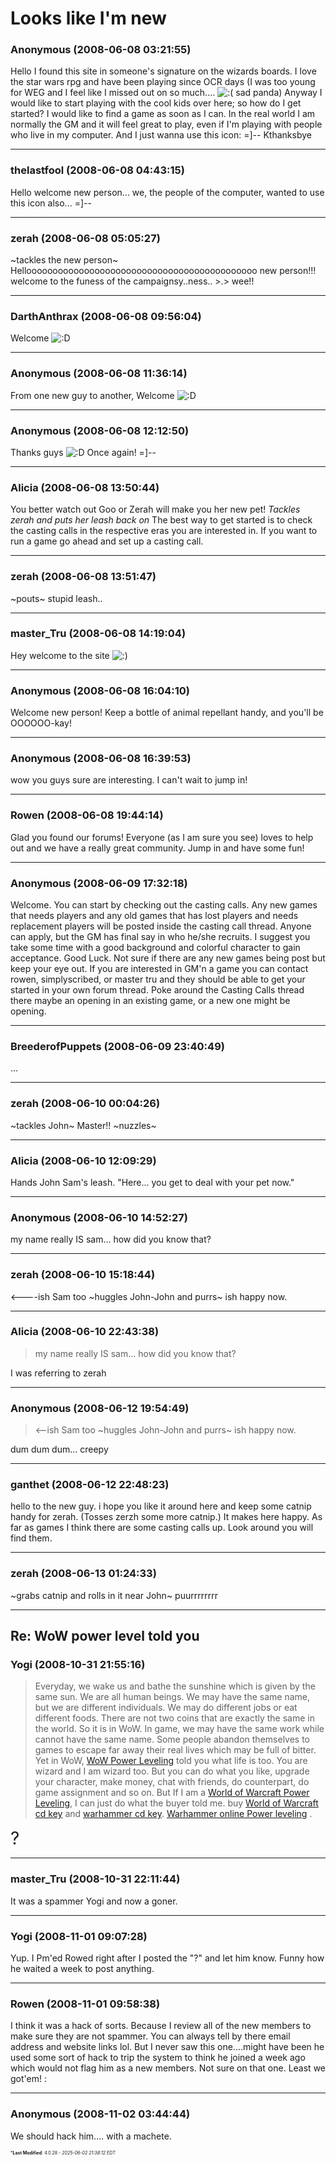 # Looks like I'm new

### **Anonymous** (2008-06-08 03:21:55)

Hello I found this site in someone's signature on the wizards boards. I love the star wars rpg and have been playing since OCR days (I was too young for WEG and I feel like I missed out on so much.... <!-- s:( -->![:(](https://i.ibb.co/FqwXZcmj/icon-e-sad.gif)<!-- s:( --> sad panda)
Anyway I would like to start playing with the cool kids over here; so how do I get started? I would like to find a game as soon as I can. In the real world I am normally the GM and it will feel great to play, even if I'm playing with people who live in my computer.
And I just wanna use this icon:
=]--
Kthanksbye

---

### **thelastfool** (2008-06-08 04:43:15)

Hello welcome new person... we, the people of the computer, wanted to use this icon also... =]--

---

### **zerah** (2008-06-08 05:05:27)

~tackles the new person~ Helloooooooooooooooooooooooooooooooooooooooooooo new person!!! welcome to the funess of the campaignsy..ness.. >.> wee!!

---

### **DarthAnthrax** (2008-06-08 09:56:04)

Welcome <!-- s:D -->![:D](https://i.ibb.co/MDcFvFDD/icon-e-biggrin.gif)<!-- s:D -->

---

### **Anonymous** (2008-06-08 11:36:14)

From one new guy to another, Welcome <!-- s:D -->![:D](https://i.ibb.co/MDcFvFDD/icon-e-biggrin.gif)<!-- s:D -->

---

### **Anonymous** (2008-06-08 12:12:50)

Thanks guys <!-- s:D -->![:D](https://i.ibb.co/MDcFvFDD/icon-e-biggrin.gif)<!-- s:D -->
Once again! =]--

---

### **Alicia** (2008-06-08 13:50:44)

You better watch out Goo or Zerah will make you her new pet! *Tackles zerah and puts her leash back on*
The best way to get started is to check the casting calls in the respective eras you are interested in. If you want to run a game go ahead and set up a casting call.

---

### **zerah** (2008-06-08 13:51:47)

~pouts~ stupid leash..

---

### **master_Tru** (2008-06-08 14:19:04)

Hey welcome to the site <!-- s:) -->![:)](https://i.ibb.co/8LPNcWCM/icon-e-smile.gif)<!-- s:) -->

---

### **Anonymous** (2008-06-08 16:04:10)

Welcome new person! Keep a bottle of animal repellant handy, and you'll be OOOOOO-kay!

---

### **Anonymous** (2008-06-08 16:39:53)

wow you guys sure are interesting. I can't wait to jump in!

---

### **Rowen** (2008-06-08 19:44:14)

Glad you found our forums! Everyone (as I am sure you see) loves to help out and we have a really great community. Jump in and have some fun!

---

### **Anonymous** (2008-06-09 17:32:18)

Welcome. You can start by checking out the casting calls. Any new games that needs players and any old games that has lost players and needs replacement players will be posted inside the casting call thread. Anyone can apply, but the GM has final say in who he/she recruits. I suggest you take some time with a good background and colorful character to gain acceptance. Good Luck. Not sure if there are any new games being post but keep your eye out. If you are interested in GM'n a game you can contact rowen, simplyscribed, or master tru and they should be able to get your started in your own forum thread. Poke around the Casting Calls thread there maybe an opening in an existing game, or a new one might be opening.

---

### **BreederofPuppets** (2008-06-09 23:40:49)

...

---

### **zerah** (2008-06-10 00:04:26)

~tackles John~ Master!! ~nuzzles~

---

### **Alicia** (2008-06-10 12:09:29)

Hands John Sam's leash. "Here... you get to deal with your pet now."

---

### **Anonymous** (2008-06-10 14:52:27)

my name really IS sam... how did you know that?

---

### **zerah** (2008-06-10 15:18:44)

<----ish Sam too
~huggles John-John and purrs~ ish happy now.

---

### **Alicia** (2008-06-10 22:43:38)

> my name really IS sam&#8230; how did you know that?

I was referring to zerah

---

### **Anonymous** (2008-06-12 19:54:49)

> &lt;&mdash;-ish Sam too
> ~huggles John-John and purrs~ ish happy now.

dum dum dum... creepy

---

### **ganthet** (2008-06-12 22:48:23)

hello to the new guy. i hope you like it around here and keep some catnip handy for zerah. (Tosses zerzh some more catnip.) It makes here happy. As far as games I think there are some casting calls up. Look around you will find them.

---

### **zerah** (2008-06-13 01:24:33)

~grabs catnip and rolls in it near John~ puurrrrrrrr

---

## Re: WoW power level told you

### **Yogi** (2008-10-31 21:55:16)

> Everyday, we wake us and bathe the sunshine which is given by the same sun. We are all human beings. We may have the same name, but we are different individuals. We may do different jobs or eat different foods. There are not two coins that are exactly the same in the world. So it is in WoW. In game, we may have the same work while cannot have the same name. Some people abandon themselves to games to escape far away their real lives which may be full of bitter. Yet in WoW, [WoW Power Leveling](http://www.item4u.com/WoW-US/Power-Leveling "http://www.item4u.com/WoW-US/Power-Leveling") told you what life is too.
> You are wizard and I am wizard too. But you can do what you like, upgrade your character, make money, chat with friends, do counterpart, do game assignment and so on. But If I am a [World of Warcraft Power Leveling](http://www.item4u.com/WoW-EU/Power-Leveling "http://www.item4u.com/WoW-EU/Power-Leveling"), I can just do what the buyer told me.
> buy [World of Warcraft cd key](http://www.item4u.com/bestSelling-CDKey/WoW-EU-CDKey "http://www.item4u.com/bestSelling-CDKey/WoW-EU-CDKey") and [warhammer cd key](http://www.item4u.com/bestSelling-CDKey/Warhammer-Online-CDKey "http://www.item4u.com/bestSelling-CDKey/Warhammer-Online-CDKey"). [Warhammer online Power leveling](http://www.item4u.com/Warhammer-Online/Power-Leveling "http://www.item4u.com/Warhammer-Online/Power-Leveling") .

<span style="font-size: 2.00em;">?</span>

---

### **master_Tru** (2008-10-31 22:11:44)

It was a spammer Yogi and now a goner.

---

### **Yogi** (2008-11-01 09:07:28)

Yup. I Pm'ed Rowed right after I posted the "?" and let him know. Funny how he waited a week to post anything.

---

### **Rowen** (2008-11-01 09:58:38)

I think it was a hack of sorts. Because I review all of the new members to make sure they are not spammer. You can always tell by there email address and website links lol. But I never saw this one....might have been he used some sort of hack to trip the system to think he joined a week ago which would not flag him as a new members. Not sure on that one.
Least we got'em! :

---

### **Anonymous** (2008-11-02 03:44:44)

We should hack him.... with a machete.



<span style="font-size: 0.5em;">***Last Modified**: 4.0.28 - *2025-06-02 21:38:12 EDT*</span>